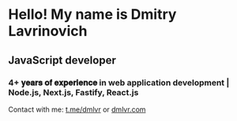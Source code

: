 <h1 align="left">Hello! My name is Dmitry Lavrinovich</h1>
<h2 align="left">JavaScript developer</h2>
<h3 align="left">4+ 𝐲𝐞𝐚𝐫𝐬 𝐨𝐟 𝐞𝐱𝐩𝐞𝐫𝐢𝐞𝐧𝐜𝐞 in web application development | Node.js, Next.js, Fastify, React.js</h3>
Contact with me: <a href="https://t.me/dmlvr">t.me/dmlvr</a> or <a href="https://dmlvr.com">dmlvr.com</a>
